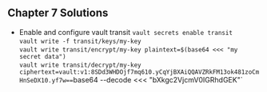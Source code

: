 ## Chapter 7 Solutions

* Enable and configure vault transit
`vault secrets enable transit`<br>
`vault write -f transit/keys/my-key`<br>
`vault write transit/encrypt/my-key plaintext=$(base64 <<< "my secret data")`<br>
`vault write transit/decrypt/my-key ciphertext=vault:v1:8SDd3WHDOjf7mq610.yCqYjBXAiQQAVZRkFM13ok481zoCmHnSeDX10.yf7w==`base64 --decode <<< "bXkgc2VjcmV0IGRhdGEK"`<br>

